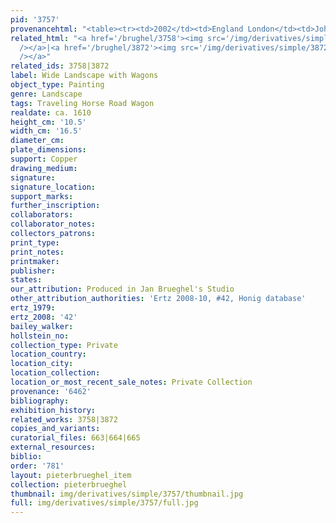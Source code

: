 ```yaml
---
pid: '3757'
provenancehtml: "<table><tr><td>2002</td><td>England London</td><td>Johnny Van Haeften</td></tr></table>"
related_html: "<a href='/brughel/3758'><img src='/img/derivatives/simple/3758/thumbnail.jpg'
  /></a>|<a href='/brughel/3872'><img src='/img/derivatives/simple/3872/thumbnail.jpg'
  /></a>"
related_ids: 3758|3872
label: Wide Landscape with Wagons
object_type: Painting
genre: Landscape
tags: Traveling Horse Road Wagon
realdate: ca. 1610
height_cm: '10.5'
width_cm: '16.5'
diameter_cm:
plate_dimensions:
support: Copper
drawing_medium:
signature:
signature_location:
support_marks:
further_inscription:
collaborators:
collaborator_notes:
collectors_patrons:
print_type:
print_notes:
printmaker:
publisher:
states:
our_attribution: Produced in Jan Brueghel's Studio
other_attribution_authorities: 'Ertz 2008-10, #42, Honig database'
ertz_1979:
ertz_2008: '42'
bailey_walker:
hollstein_no:
collection_type: Private
location_country:
location_city:
location_collection:
location_or_most_recent_sale_notes: Private Collection
provenance: '6462'
bibliography:
exhibition_history:
related_works: 3758|3872
copies_and_variants:
curatorial_files: 663|664|665
external_resources:
biblio:
order: '781'
layout: pieterbrueghel_item
collection: pieterbrueghel
thumbnail: img/derivatives/simple/3757/thumbnail.jpg
full: img/derivatives/simple/3757/full.jpg
---
```


